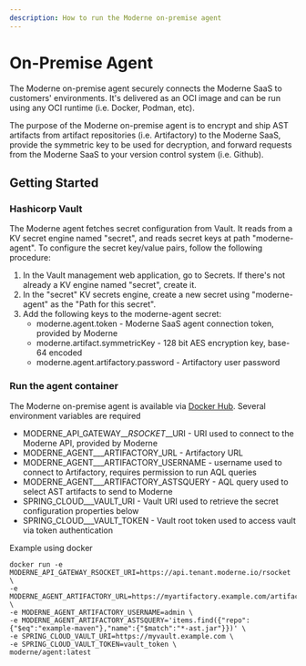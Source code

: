 ```yaml
---
description: How to run the Moderne on-premise agent
---
```


# On-Premise Agent

The Moderne on-premise agent securely connects the Moderne SaaS to customers' environments. It's delivered as an OCI image and can be run using any OCI runtime \(i.e. Docker, Podman, etc\). 

The purpose of the Moderne on-premise agent is to encrypt and ship AST artifacts from artifact repositories \(i.e. Artifactory\) to the Moderne SaaS, provide the symmetric key to be used for decryption, and forward requests from the Moderne SaaS to your version control system \(i.e. Github\).

## Getting Started

### Hashicorp Vault

The Moderne agent fetches secret configuration from Vault. It reads from a KV secret engine named "secret", and reads secret keys at path "moderne-agent". To configure the secret key/value pairs, follow the following procedure:

1. In the Vault management web application, go to Secrets. If there's not already a KV engine named "secret", create it.
2. In the "secret" KV secrets engine, create a new secret using "moderne-agent" as the "Path for this secret". 
3. Add the following keys to the moderne-agent secret:
   * moderne.agent.token - Moderne SaaS agent connection token, provided by Moderne
   * moderne.artifact.symmetricKey - 128 bit AES encryption key, base-64 encoded
   * moderne.agent.artifactory.password - Artifactory user password

### Run the agent container

The Moderne on-premise agent is available via [Docker Hub](https://hub.docker.com/repository/docker/moderne/agent). Several environment variables are required 

* MODERNE\_API\_GATEWAY_\__RSOCKET_\__URI - URI used to connect to the Moderne API, provided by Moderne
* MODERNE\_AGENT_\__ARTIFACTORY\_URL - Artifactory URL
* MODERNE\_AGENT_\__ARTIFACTORY\_USERNAME - username used to connect to Artifactory, requires permission to run AQL queries
* MODERNE\_AGENT_\__ARTIFACTORY\_ASTSQUERY - AQL query used to select AST artifacts to send to Moderne
* SPRING\_CLOUD_\__VAULT\_URI - Vault URI used to retrieve the secret configuration properties below
* SPRING\_CLOUD_\__VAULT\_TOKEN - Vault root token used to access vault via token authentication

Example using docker

```text
docker run -e MODERNE_API_GATEWAY_RSOCKET_URI=https://api.tenant.moderne.io/rsocket \
-e MODERNE_AGENT_ARTIFACTORY_URL=https://myartifactory.example.com/artifactory/ \
-e MODERNE_AGENT_ARTIFACTORY_USERNAME=admin \
-e MODERNE_AGENT_ARTIFACTORY_ASTSQUERY='items.find({"repo":{"$eq":"example-maven"},"name":{"$match":"*-ast.jar"}})' \
-e SPRING_CLOUD_VAULT_URI=https://myvault.example.com \
-e SPRING_CLOUD_VAULT_TOKEN=vault_token \
moderne/agent:latest
```



